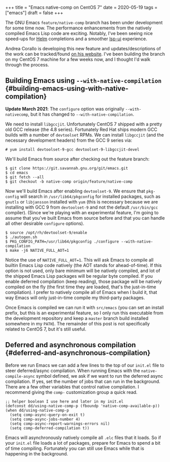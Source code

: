 +++
title = "Emacs native-comp on CentOS 7"
date = 2020-05-19
tags = ["emacs"]
draft = false
+++

The GNU Emacs `feature/native-comp` branch has been under development
for some time now. The performance enhancements from the natively
compiled Emacs Lisp code are exciting. Notably, I've been seeing nice
speed-ups for [Helm](https://emacs-helm.github.io/helm/) completions and a smoother [lsp-ui](https://emacs-lsp.github.io/lsp-ui/) experience.

Andrea Corallo is developing this new feature and updates/descriptions
of the work can be tracked/found [on his website](http://akrl.sdf.org/gccemacs.html). I've been building
the branch on my CentOS 7 machine for a few weeks now, and I thought
I'd walk through the process.


## Building Emacs using `--with-native-compilation` {#building-emacs-using-with-native-compilation}

****Update March 2021****: The `configure` option was originally
`--with-nativecomp`, but it has changed to `--with-native-compilation`.

We need to install `libgccjit`. Unfortunately CentOS 7 shipped with a
pretty old GCC release (the 4.8 series). Fortunately Red Hat ships
modern GCC builds with a number of `devtoolset` RPMs. We can install
`libgccjit` (and the necessary development headers) from the GCC 9
series via:

```nil
# yum install devtoolset-9-gcc devtoolset-9-libgccjit-devel
```

We'll build Emacs from source after checking out the feature
branch:

```nil
$ git clone https://git.savannah.gnu.org/git/emacs.git
$ cd emacs
$ git fetch --all
$ git checkout -b native-comp origin/feature/native-comp
```

Now we'll build Emacs after enabling `devtoolset-9`. We ensure that
`pkg-config` will search in `/usr/lib64/pkgconfig` for installed
packages, such as `gnutls` or `libjansson` installed with `yum` (this
is necessary because we are installing with GCC 9 from `devtoolset-9`
and not the default `/usr/bin/gcc` compiler). (Since we're playing
with an experimental feature, I'm going to assume that you've built
Emacs from source before and that you can handle all other desirable
`configure` options).

```nil
$ source /opt/rh/devtoolset-9/enable
$ ./autogen.sh
$ PKG_CONFIG_PATH=/usr/lib64/pkgconfig ./configure --with-native-compilation
$ make -j6 NATIVE_FULL_AOT=1
```

Notice the use of `NATIVE_FULL_AOT=1`. This will ask Emacs to compile
<span class="underline">all</span> builtin Emacs Lisp code natively (the AOT stands for
ahead-of-time). If this option is not used, only bare minimum will be
natively compiled, and lot of the shipped Emacs Lisp packages will be
regular byte compiled. If you enable deferred compilation (keep
reading), those package will be natively compiled on the fly (the
first time they are loaded, that's the just-in-time compilation). I
prefer to natively compile <span class="underline">all</span> of Emacs when I build it, that way
Emacs will only just-in-time compile my third-party packages.

Once Emacs is compiled we can run it with `src/emacs` (you can set an
install prefix, but this is an experimental feature, so I only run
this executable from the development repository and keep a `master`
branch build installed somewhere in my `PATH`). The remainder of this
post is not specifically related to CentOS 7, but it's still useful.


## Deferred and asynchronous compilation {#deferred-and-asynchronous-compilation}

Before we run Emacs we can add a few lines to the top of our `init.el`
file to steer deferred/async compilation. When running Emacs with the
`native-compile-async` symbol defined, we ask if we want to run the
deferred async compilation. If yes, set the number of jobs that can
run in the background. There are a few other variables that control
native compilation. I recommend giving the `comp-` customization group
a quick read.

```emacs-lisp
;; helper boolean I use here and later in my init.el
(defconst dd/using-native-comp-p (fboundp 'native-comp-available-p))
(when dd/using-native-comp-p
  (setq comp-async-query-on-exit t)
  (setq comp-async-jobs-number 4)
  (setq comp-async-report-warnings-errors nil)
  (setq comp-deferred-compilation t))
```

Emacs will asynchronously natively compile all `.elc` files that it
loads. So if your `init.el` file loads a lot of packages, prepare for
Emacs to spend a bit of time compiling. Fortunately you can still use
Emacs while that is happening in the background.
